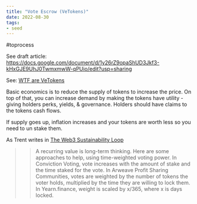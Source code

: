 ```yaml
---
title: "Vote Escrow (VeTokens)"
date: 2022-08-30
tags:
- seed
---
```


#toprocess 

See draft article: https://docs.google.com/document/d/1y26rZ9opaShUD3Jkf3-kHxGJE9UhJ0TwmxmwW-qPUio/edit?usp=sharing

See: [WTF are VeTokens](/notes/WTF%20are%20VeTokens.md)

Basic economics is to reduce the supply of tokens to increase the price. On top of that, you can increase demand by making the tokens have utility - giving holders perks, yields, & governance. Holders should have claims to the tokens cash flows. 

If supply goes up, inflation increases and your tokens are worth less so you need to un stake them. 

As Trent writes in [The Web3 Sustainability Loop](/notes/The%20Web3%20Sustainability%20Loop.md)

>>A recurring value is long-term thinking. Here are some approaches to help, using time-weighted voting power. In Conviction Voting, vote increases with the amount of stake and the time staked for the vote. In Arweave Profit Sharing Communities, votes are weighted by the number of tokens the voter holds, multiplied by the time they are willing to lock them. In Yearn.finance, weight is scaled by x/365, where x is days locked.